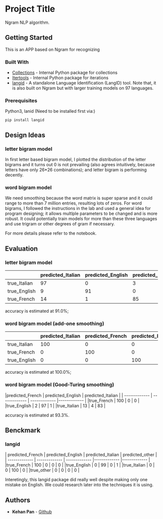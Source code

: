 # Project Title

Ngram NLP algorithm. 

## Getting Started

This is an APP based on Ngram for recognizing 


### Built With

* [Collections](https://docs.python.org/3/library/collections.html) - Internal Python package for collections
* [Itertools](https://docs.python.org/3/library/itertools.html) - Internal Python package for iterations
* [langid](https://github.com/saffsd/langid.py) - A standalone Language Identification (LangID) tool. Note that, it is also built on Ngram but with larger training models on 97 languages.  

### Prerequisites

Python3, lanid (Need to be installed first via:)

```
pip install langid
```

## Design Ideas

### letter bigram model
In first letter based bigram model, I plotted the distribution of the letter bigrams and it turns out 0 is not prevailing (also agrees intuitively, because letters have only 26*26 combinations); and letter bigram is performing decently. 

### word bigram model

We need smoothing because the word matrix is super sparse and it could range to more than 7 million entries, resulting lots of zeros. For word bigrams, I followed the instructions in the lab and used a general idea for program designing; it allows multlple parameters to be changed and is more robust. It could potentially train models for more than these three languages and use trigram or other degrees of gram if necessary. 

For more details please refer to the notebook. 


## Evaluation 

### letter bigram model

|   |	predicted_Italian |	predicted_English |	predicted_French |
| ------------- | ------------- | ------------- |------------- |
|true_Italian |	97 |	0 |	3 |
|true_English	| 9 | 91 |	0 |
|true_French |	14 |	1 |	85 |

accuracy is estimated at 91.0%; 

### word bigram model (add-one smoothing)

|  | predicted_Italian |	predicted_French |	predicted_English |
| ------------- | ------------- | ------------- |------------- |
|true_Italian |	100 |	0 |	0 |
|true_French |	0	| 100 |	0 |
|true_English	| 0	 | 0 |	100 |

accuracy is estimated at 100.0%; 

### word bigram model (Good-Turing smoothing)

|predicted_French |	predicted_English |	predicted_Italian |
| ------------- | ------------- | ------------- |------------- |
|true_French |	100 |	0 |	0 |
|true_English |	2 |	97 |	1 |
|true_Italian |	13 |	4	| 83 |

accuracy is estimated at 93.3%.

## Benckmark

### langid

|	predicted_French |	predicted_English |	predicted_Italian |	predicted_other |
| ------------- | ------------- | ------------- |------------- |------------- |
|true_French |	100	| 0 |	0	| 0 |
|true_English |	0 |	99	| 0	| 1 |
|true_Italian	| 0 |	0	| 100 |	0 |
|true_other	 | 0 |	0 |	0 |	0 |

Interetingly, this langid package did really well despite making only one mistake on English. We could research later into the techniques it is using.  

## Authors

* **Kehan Pan** - [Github](https://github.com/pankh13)
